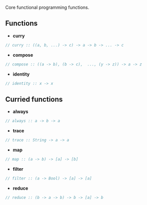 Core functional programming functions.

## Functions

- **curry**

```javascript
// curry :: ((a, b, ...) -> c) -> a -> b -> ... -> c
```

- **compose**

```javascript
// compose :: ((a -> b), (b -> c),  ..., (y -> z)) -> a -> z
```

- **identity**

```javascript
// identity :: x -> x
```

## Curried functions

- **always**

```javascript
// always :: a -> b -> a
```

- **trace**

```javascript
// trace :: String -> a -> a
```

- **map**

```javascript
// map :: (a -> b) -> [a] -> [b]
```

- **filter**

```javascript
// filter :: (a -> Bool) -> [a] -> [a]
```

- **reduce**

```javascript
// reduce :: (b -> a -> b) -> b -> [a] -> b
```
